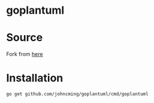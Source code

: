 # goplantuml

# Source

Fork from [here](https://github.com/jfeliu007/goplantuml)

# Installation

```bash
go get github.com/johncming/goplantuml/cmd/goplantuml
```